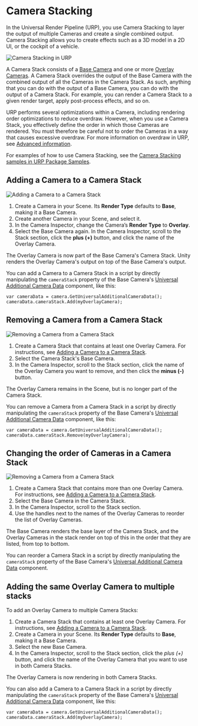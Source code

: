 # Camera Stacking
In the Universal Render Pipeline (URP), you use Camera Stacking to layer the output of multiple Cameras and create a single combined output. Camera Stacking allows you to create effects such as a 3D model in a 2D UI, or the cockpit of a vehicle.

![Camera Stacking in URP](Images/camera-stacking-example.png)

A Camera Stack consists of a [Base Camera](camera-types-and-render-type.md#base-camera) and one or more [Overlay Cameras](camera-types-and-render-type.md#overlay-camera). A Camera Stack overrides the output of the Base Camera with the combined output of all the Cameras in the Camera Stack. As such, anything that you can do with the output of a Base Camera, you can do with the output of a Camera Stack. For example, you can render a Camera Stack to a given render target, apply post-process effects, and so on.

 URP performs several optimizations within a Camera, including rendering order optimizations to reduce overdraw. However, when you use a Camera Stack, you effectively define the order in which those Cameras are rendered. You must therefore be careful not to order the Cameras in a way that causes excessive overdraw. For more information on overdraw in URP, see [Advanced information](cameras-advanced.md).

For examples of how to use Camera Stacking, see the [Camera Stacking samples in URP Package Samples](package-sample-urp-package-samples.md#camera-stacking).

<a name="adding-a-camera-to-a-camera-stack"></a>
## Adding a Camera to a Camera Stack

![Adding a Camera to a Camera Stack](Images/camera-stack-add-camera.png)

1. Create a Camera in your Scene. Its **Render Type** defaults to **Base**, making it a Base Camera.
2. Create another Camera in your Scene, and select it.
3. In the Camera Inspector, change the Camera’s  **Render Type** to **Overlay**.
4. Select the Base Camera again. In the Camera Inspector, scroll to the Stack section, click the **plus (+)** button, and click the name of the Overlay Camera.

The Overlay Camera is now part of the Base Camera's Camera Stack. Unity renders the Overlay Camera's output on top of the Base Camera's output.

You can add a Camera to a Camera Stack in a script by directly manipulating the `cameraStack` property of the Base Camera's [Universal Additional Camera Data](xref:UnityEngine.Rendering.Universal.UniversalAdditionalCameraData) component, like this:

```
var cameraData = camera.GetUniversalAdditionalCameraData();
cameraData.cameraStack.Add(myOverlayCamera);
```

## Removing a Camera from a Camera Stack

![Removing a Camera from a Camera Stack](Images/camera-stack-remove-camera.png)

1. Create a Camera Stack that contains at least one Overlay Camera. For instructions, see [Adding a Camera to a Camera Stack](#adding-a-camera-to-a-camera-stack).
2. Select the Camera Stack's Base Camera.
3. In the Camera Inspector, scroll to the Stack section, click the name of the Overlay Camera you want to remove, and then click the **minus (-)** button.

The Overlay Camera remains in the Scene, but is no longer part of the Camera Stack.

You can remove a Camera from a Camera Stack in a script by directly manipulating the `cameraStack` property of the Base Camera's [Universal Additional Camera Data](xref:UnityEngine.Rendering.Universal.UniversalAdditionalCameraData) component, like this:

```
var cameraData = camera.GetUniversalAdditionalCameraData();
cameraData.cameraStack.Remove(myOverlayCamera);
```

## Changing the order of Cameras in a Camera Stack

![Removing a Camera from a Camera Stack](Images/camera-stack-reorder.png)

1. Create a Camera Stack that contains more than one Overlay Camera. For instructions, see [Adding a Camera to a Camera Stack](#adding-a-camera-to-a-camera-stack).
2. Select the Base Camera in the Camera Stack.
3. In the Camera Inspector, scroll to the Stack section.
4. Use the handles next to the names of the Overlay Cameras to reorder the list of Overlay Cameras.

The Base Camera renders the base layer of the Camera Stack, and the Overlay Cameras in the stack render on top of this in the order that they are listed, from top to bottom.

You can reorder a Camera Stack in a script by directly manipulating the `cameraStack` property of the Base Camera's [Universal Additional Camera Data](xref:UnityEngine.Rendering.Universal.UniversalAdditionalCameraData) component.

## Adding the same Overlay Camera to multiple stacks

To add an Overlay Camera to multiple Camera Stacks:

1. Create a Camera Stack that contains at least one Overlay Camera. For instructions, see [Adding a Camera to a Camera Stack](#adding-a-camera-to-a-camera-stack).
2. Create a Camera in your Scene. Its **Render Type** defaults to **Base**, making it a Base Camera.
3. Select the new Base Camera.
4. In the Camera Inspector, scroll to the Stack section, click the *plus (+)* button, and click the name of the Overlay Camera that you want to use in both Camera Stacks.

The Overlay Camera is now rendering in both Camera Stacks.

You can also add a Camera to a Camera Stack in a script by directly manipulating the `cameraStack` property of the Base Camera's [Universal Additional Camera Data](xref:UnityEngine.Rendering.Universal.UniversalAdditionalCameraData) component, like this:

```
var cameraData = camera.GetUniversalAdditionalCameraData();
cameraData.cameraStack.Add(myOverlayCamera);
```
